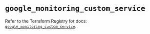 # `google_monitoring_custom_service`

Refer to the Terraform Registry for docs: [`google_monitoring_custom_service`](https://registry.terraform.io/providers/hashicorp/google/6.22.0/docs/resources/monitoring_custom_service).

